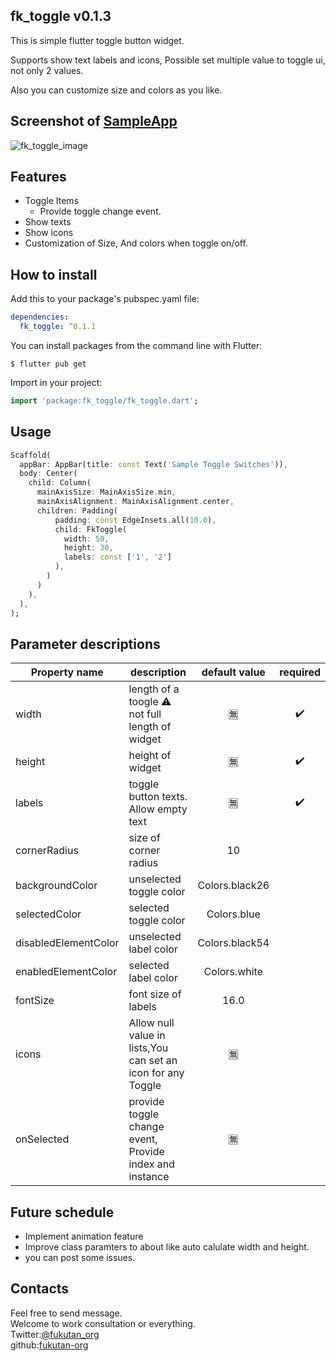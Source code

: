 <!--
This README describes the package. If you publish this package to pub.dev,
this README's contents appear on the landing page for your package.

For information about how to write a good package README, see the guide for
[writing package pages](https://dart.dev/guides/libraries/writing-package-pages).

For general information about developing packages, see the Dart guide for
[creating packages](https://dart.dev/guides/libraries/create-library-packages)
and the Flutter guide for
[developing packages and plugins](https://flutter.dev/developing-packages).
-->

## fk_toggle v0.1.3

This is simple flutter toggle button widget.

Supports show text labels and icons, Possible set multiple value to toggle ui, not only 2 values.

Also you can customize size and colors as you like.


## Screenshot of [SampleApp](https://github.com/fukutan-org/fk_toggle/tree/master/example)
![fk_toggle_image](https://user-images.githubusercontent.com/51870919/155354687-a01ddfb5-74d7-49da-80fd-9384fb0bdf32.png)

## Features

- Toggle Items
  - Provide toggle change event.
- Show texts
- Show icons
- Customization of Size, And colors when toggle on/off.

## How to install

Add this to your package's pubspec.yaml file:

```yaml
dependencies:
  fk_toggle: ^0.1.1
```

You can install packages from the command line with Flutter:
```shell
$ flutter pub get
```

Import in your project:
```dart
import 'package:fk_toggle/fk_toggle.dart';
```

## Usage

```dart
Scaffold(
  appBar: AppBar(title: const Text('Sample Toggle Switches')),
  body: Center(
    child: Column(
      mainAxisSize: MainAxisSize.min,
      mainAxisAlignment: MainAxisAlignment.center,
      children: Padding(
          padding: const EdgeInsets.all(10.0),
          child: FkToggle(
            width: 50,
            height: 30,
            labels: const ['1', '2']
          ),
        )
      )
    ),
  ),
);
```

## Parameter descriptions

|Property name|description|default value|required|
|---|---|:-:|:-:|
|width|length of a toogle :warning: not full length of widget|:u7121:|:heavy_check_mark:|
|height|height of widget|:u7121:|:heavy_check_mark:|
|labels|toggle button texts. Allow empty text|:u7121:|:heavy_check_mark:|
|cornerRadius|size of corner radius|10||
|backgroundColor|unselected toggle color|Colors.black26||
|selectedColor|selected toggle color|Colors.blue||
|disabledElementColor|unselected label color|Colors.black54||
|enabledElementColor|selected label color|Colors.white||
|fontSize|font size of labels|16.0||
|icons|Allow null value in lists,You can set an icon for any Toggle|:u7121:||
|onSelected|provide toggle change event, Provide index and instance|:u7121:||

## Future schedule

- Implement animation feature
- Improve class paramters to about like auto calulate width and height.
- you can post some issues.

## Contacts

Feel free to send message.<br>
Welcome to work consultation or everything.<br>
Twitter:[@fukutan_org](https://twitter.com/fukutan_org)<br>
github:[fukutan-org](https://github.com/fukutan-org)
